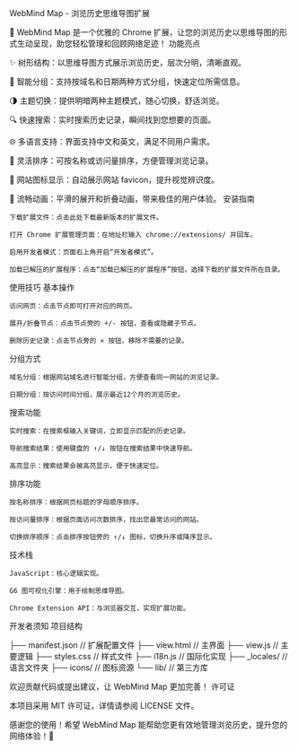 WebMind Map - 浏览历史思维导图扩展

🎉 WebMind Map 是一个优雅的 Chrome 扩展，让您的浏览历史以思维导图的形式生动呈现，助您轻松管理和回顾网络足迹！
功能亮点

✨ 树形结构：以思维导图方式展示浏览历史，层次分明，清晰直观。

🧠 智能分组：支持按域名和日期两种方式分组，快速定位所需信息。

🌗 主题切换：提供明暗两种主题模式，随心切换，舒适浏览。

🔍 快速搜索：实时搜索历史记录，瞬间找到您想要的页面。

🌐 多语言支持：界面支持中文和英文，满足不同用户需求。

🔢 灵活排序：可按名称或访问量排序，方便管理浏览记录。

🌟 网站图标显示：自动展示网站 favicon，提升视觉辨识度。

🎨 流畅动画：平滑的展开和折叠动画，带来极佳的用户体验。
安装指南

    下载扩展文件：点击此处下载最新版本的扩展文件。

    打开 Chrome 扩展管理页面：在地址栏输入 chrome://extensions/ 并回车。

    启用开发者模式：页面右上角开启“开发者模式”。

    加载已解压的扩展程序：点击“加载已解压的扩展程序”按钮，选择下载的扩展文件所在目录。

使用技巧
基本操作

    访问网页：点击节点即可打开对应的网页。

    展开/折叠节点：点击节点旁的 +/- 按钮，查看或隐藏子节点。

    删除历史记录：点击节点旁的 × 按钮，移除不需要的记录。

分组方式

    域名分组：根据网站域名进行智能分组，方便查看同一网站的浏览记录。

    日期分组：按访问时间分组，展示最近12个月的浏览历史。

搜索功能

    实时搜索：在搜索框输入关键词，立即显示匹配的历史记录。

    导航搜索结果：使用键盘的 ↑/↓ 按钮在搜索结果中快速导航。

    高亮显示：搜索结果会被高亮显示，便于快速定位。

排序功能

    按名称排序：根据网页标题的字母顺序排序。

    按访问量排序：根据页面访问次数排序，找出您最常访问的网站。

    切换排序顺序：点击排序按钮旁的 ↑/↓ 图标，切换升序或降序显示。

技术栈

    JavaScript：核心逻辑实现。

    G6 图可视化引擎：用于绘制思维导图。

    Chrome Extension API：与浏览器交互，实现扩展功能。

开发者须知
项目结构

├── manifest.json    // 扩展配置文件
├── view.html        // 主界面
├── view.js          // 主要逻辑
├── styles.css       // 样式文件
├── i18n.js          // 国际化实现
├── _locales/        // 语言文件夹
├── icons/           // 图标资源
└── lib/             // 第三方库

欢迎贡献代码或提出建议，让 WebMind Map 更加完善！
许可证

本项目采用 MIT 许可证，详情请参阅 LICENSE 文件。

感谢您的使用！希望 WebMind Map 能帮助您更有效地管理浏览历史，提升您的网络体验！🚀